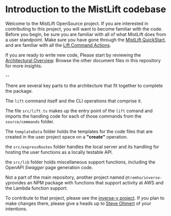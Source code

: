 # Introduction to the MistLift codebase

Welcome to the MistLift OpenSource project. If you are interested in contributing
to this project, you will want to become familiar with the code.
Before you begin, be sure you are familiar with all of what MistLift does from
a user standpoint. Make sure you have gone through the 
[MistLift QuickStart](../doc/MistLift%20Quick%20Start.md),
and are familiar with all the [Lift Command Actions](../doc/Lift%20Command%20Actions.md).

If you are ready to write new code,
Please start by reviewing the [Architectural Overview](../doc/Architectural%20Overview.md).
Browse the other document files in this repository for more insights.

--

There are several key parts to the architecture that fit together to complete the 
package.

The `lift` command itself and the CLI operations that comprise it.

The file `src/lift.ts` makes up the entry point of the `lift` comand and
imports the handling code for each of those commands from the `source/cmmmands`
folder.

The `templateData` folder holds the templates for the code files that are created
in the user project space on a __"create"__ operation.

the `src/expressRoutes` folder handles the local server and its handling for hosting the
user functions as a locally testable API.

the `src/lib` folder holds miscellaneous support functions, including the OpenAPI
_Swagger_ page generation code.

Not a part of the main repository, another project named `@tremho/inverse-y`provides
an NPM package with functions that support activity at AWS and the Lambda function 
support.

To contribute to that project,
please see the [inverse-y project](https://github.com/tremho/inverse-y). If you plan to make
changes there, please give a heads up to [Steve Ohmert](email://steve@ohmert.com) of your intentions.

